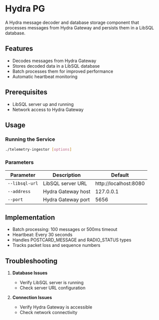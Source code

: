 # Hydra PG

A Hydra message decoder and database storage component that processes messages from Hydra Gateway and persists them in a LibSQL database. 

## Features

- Decodes messages from Hydra Gateway
- Stores decoded data in a LibSQL database
- Batch processes them for improved performance
- Automatic heartbeat monitoring

## Prerequisites

- LibSQL server up and running
- Network access to Hydra Gateway

## Usage

### Running the Service

```sh
./telemetry-ingestor [options]
```

### Parameters

| Parameter | Description | Default |
|-----------|-------------|---------|
| `--libsql-url` | LibSQL server URL | http://localhost:8080 |
| `--address` | Hydra Gateway host | 127.0.0.1 |
| `--port` | Hydra Gateway port | 5656 |

## Implementation

- Batch processing: 100 messages or 500ms timeout
- Heartbeat: Every 30 seconds
- Handles POSTCARD_MESSAGE and RADIO_STATUS types
- Tracks packet loss and sequence numbers

## Troubleshooting

1. **Database Issues**
   - Verify LibSQL server is running
   - Check server URL configuration

2. **Connection Issues**
   - Verify Hydra Gateway is accessible
   - Check network connectivity
